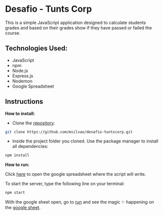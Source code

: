 # Desafio - Tunts Corp

This is a simple JavaScript application designed to calculate students grades and based on their grades show if they have passed or failed the course.

## Technologies Used:
* JavaScript
* npm
* Node.js
* Express.js
* Nodemon
* Google Spreadsheet
## Instructions
**How to install:**

* Clone the [repository](https://github.com/msilvao/desafio-tuntscorp.git):
```bash
git clone https://github.com/msilvao/desafio-tuntscorp.git
```
* Inside the project folder you cloned. Use the package manager to install all dependencies:
```bash
npm install
```

**How to run:**

Click [here](https://docs.google.com/spreadsheets/d/1-BAUPETyJgRPx_qyMCABUMGfOTOJ6Rb6Vg-VgfIR7vo/edit#gid=1330338339) to open the google spreadsheet where the script will write.

To start the server, type the following line on your terminal:
```bash
npm start
```
With the google sheet open, go to [run](http://localhost:3000/run) and see the magic ✨  happening on the [google sheet](https://docs.google.com/spreadsheets/d/1-BAUPETyJgRPx_qyMCABUMGfOTOJ6Rb6Vg-VgfIR7vo/edit#gid=1330338339).
